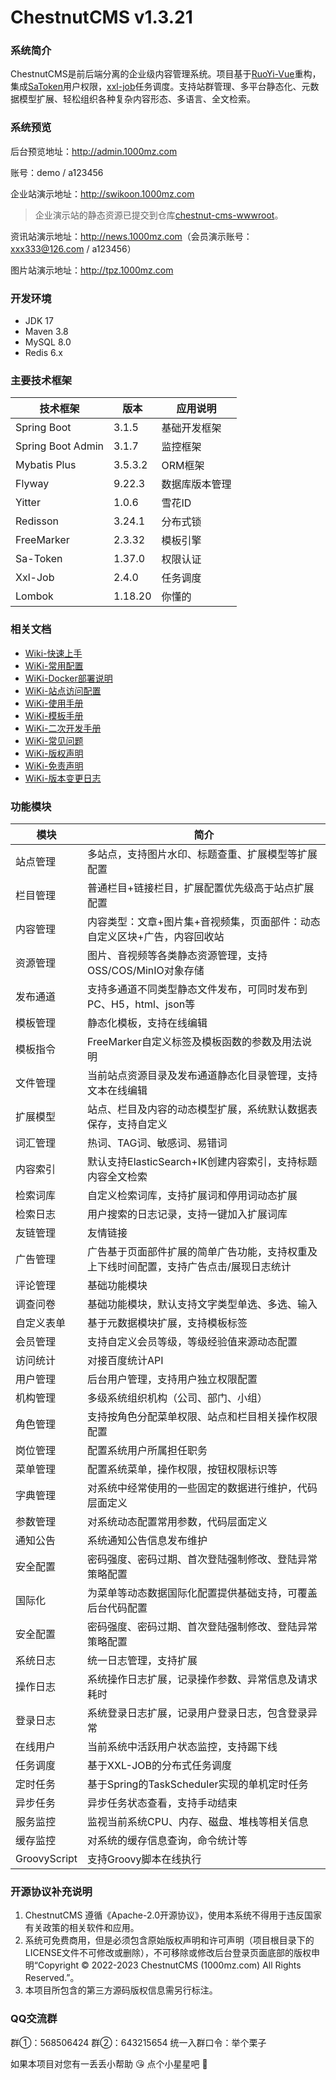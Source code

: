 # ChestnutCMS v1.3.21

### 系统简介

ChestnutCMS是前后端分离的企业级内容管理系统。项目基于[RuoYi-Vue](https://gitee.com/y_project/RuoYi-Vue)重构，集成[SaToken](https://gitee.com/dromara/sa-token)用户权限，[xxl-job](https://gitee.com/xuxueli0323/xxl-job)任务调度。支持站群管理、多平台静态化、元数据模型扩展、轻松组织各种复杂内容形态、多语言、全文检索。

### 系统预览

后台预览地址：<http://admin.1000mz.com>

账号：demo / a123456

企业站演示地址：<http://swikoon.1000mz.com>

> 企业演示站的静态资源已提交到仓库[chestnut-cms-wwwroot](https://gitee.com/liweiyi/chestnut-cms-wwwroot)。

资讯站演示地址：<http://news.1000mz.com>（会员演示账号：xxx333@126.com / a123456）

图片站演示地址：<http://tpz.1000mz.com>


### 开发环境
- JDK 17
- Maven 3.8
- MySQL 8.0
- Redis 6.x

### 主要技术框架

| 技术框架              | 版本      | 应用说明    |
|-------------------|---------|---------|
| Spring Boot       | 3.1.5   | 基础开发框架  |
| Spring Boot Admin | 3.1.7   | 监控框架    |
| Mybatis Plus      | 3.5.3.2 | ORM框架   |
| Flyway            | 9.22.3  | 数据库版本管理 |
| Yitter            | 1.0.6   | 雪花ID    |
| Redisson          | 3.24.1  | 分布式锁    |
| FreeMarker        | 2.3.32  | 模板引擎    |
| Sa-Token          | 1.37.0  | 权限认证    |
| Xxl-Job           | 2.4.0   | 任务调度    |
| Lombok            | 1.18.20 | 你懂的     |

### 相关文档


- [Wiki-快速上手](https://gitee.com/liweiyi/ChestnutCMS/wikis/%E5%BF%AB%E9%80%9F%E5%BC%80%E5%A7%8B)
- [WiKi-常用配置](https://gitee.com/liweiyi/ChestnutCMS/wikis/%E5%B8%B8%E7%94%A8%E9%85%8D%E7%BD%AE%E8%AF%B4%E6%98%8E)
- [WiKi-Docker部署说明](https://gitee.com/liweiyi/ChestnutCMS/wikis/Docker%E9%83%A8%E7%BD%B2%E8%AF%B4%E6%98%8E)
- [WiKi-站点访问配置](https://gitee.com/liweiyi/ChestnutCMS/wikis/%E7%AB%99%E7%82%B9%E8%AE%BF%E9%97%AE%E9%85%8D%E7%BD%AE)
- [WiKi-使用手册](https://gitee.com/liweiyi/ChestnutCMS/wikis/%E7%B3%BB%E7%BB%9F%E4%BD%BF%E7%94%A8%E6%89%8B%E5%86%8C/%E5%BB%BA%E7%AB%99%E6%B5%81%E7%A8%8B)
- [WiKi-模板手册](https://gitee.com/liweiyi/ChestnutCMS/wikis/%E6%A8%A1%E6%9D%BF%E6%89%8B%E5%86%8C/%E6%A8%A1%E6%9D%BF%E5%85%A8%E5%B1%80%E5%8F%98%E9%87%8F%E8%AF%B4%E6%98%8E)
- [WiKi-二次开发手册](https://gitee.com/liweiyi/ChestnutCMS/wikis/%E4%BA%8C%E6%AC%A1%E5%BC%80%E5%8F%91%E6%89%8B%E5%86%8C/%E5%AE%9A%E6%97%B6%E4%BB%BB%E5%8A%A1)
- [WiKi-常见问题](https://gitee.com/liweiyi/ChestnutCMS/wikis/%E5%B8%B8%E8%A7%81%E9%97%AE%E9%A2%98)
- [WiKi-版权声明](https://gitee.com/liweiyi/ChestnutCMS/wikis/%E7%89%88%E6%9D%83%E5%A3%B0%E6%98%8E)
- [WiKi-免责声明](https://gitee.com/liweiyi/ChestnutCMS/wikis/%E5%85%8D%E8%B4%A3%E5%A3%B0%E6%98%8E)
- [WiKi-版本变更日志](https://gitee.com/liweiyi/ChestnutCMS/wikis/%E7%89%88%E6%9C%AC%E5%8F%98%E6%9B%B4%E6%97%A5%E5%BF%97)

### 功能模块

| 模块           | 简介                                           |
|--------------|----------------------------------------------|
| 站点管理         | 多站点，支持图片水印、标题查重、扩展模型等扩展配置                    |
| 栏目管理         | 普通栏目+链接栏目，扩展配置优先级高于站点扩展配置                    |
| 内容管理         | 内容类型：文章+图片集+音视频集，页面部件：动态自定义区块+广告，内容回收站       |
| 资源管理         | 图片、音视频等各类静态资源管理，支持OSS/COS/MinIO对象存储          |
| 发布通道         | 支持多通道不同类型静态文件发布，可同时发布到PC、H5，html、json等       |
| 模板管理         | 静态化模板，支持在线编辑                                 |
| 模板指令         | FreeMarker自定义标签及模板函数的参数及用法说明                 |
| 文件管理         | 当前站点资源目录及发布通道静态化目录管理，支持文本在线编辑                |
| 扩展模型         | 站点、栏目及内容的动态模型扩展，系统默认数据表保存，支持自定义              |
| 词汇管理         | 热词、TAG词、敏感词、易错词                              |
| 内容索引         | 默认支持ElasticSearch+IK创建内容索引，支持标题内容全文检索        |
| 检索词库         | 自定义检索词库，支持扩展词和停用词动态扩展                        |
| 检索日志         | 用户搜索的日志记录，支持一键加入扩展词库                         |
| 友链管理         | 友情链接                                         |
| 广告管理         | 广告基于页面部件扩展的简单广告功能，支持权重及上下线时间配置，支持广告点击/展现日志统计 |
| 评论管理         | 基础功能模块                                       |
| 调查问卷         | 基础功能模块，默认支持文字类型单选、多选、输入                      |
| 自定义表单        | 基于元数据模块扩展，支持模板标签                             |
| 会员管理         | 支持自定义会员等级，等级经验值来源动态配置                        |
| 访问统计         | 对接百度统计API                                    |
| 用户管理         | 后台用户管理，支持用户独立权限配置                            |
| 机构管理         | 多级系统组织机构（公司、部门、小组）                           |
| 角色管理         | 支持按角色分配菜单权限、站点和栏目相关操作权限配置                    |
| 岗位管理         | 配置系统用户所属担任职务                                 |
| 菜单管理         | 配置系统菜单，操作权限，按钮权限标识等                          |
| 字典管理         | 对系统中经常使用的一些固定的数据进行维护，代码层面定义                  |
| 参数管理         | 对系统动态配置常用参数，代码层面定义                           |
| 通知公告         | 系统通知公告信息发布维护                                 |
| 安全配置         | 密码强度、密码过期、首次登陆强制修改、登陆异常策略配置                  |
| 国际化          | 为菜单等动态数据国际化配置提供基础支持，可覆盖后台代码配置                |
| 安全配置         | 密码强度、密码过期、首次登陆强制修改、登陆异常策略配置                  |
| 系统日志         | 统一日志管理，支持扩展                                  |
| 操作日志         | 系统操作日志扩展，记录操作参数、异常信息及请求耗时                    |
| 登录日志         | 系统登录日志扩展，记录用户登录日志，包含登录异常                     |
| 在线用户         | 当前系统中活跃用户状态监控，支持踢下线                          |
| 任务调度         | 基于XXL-JOB的分布式任务调度                            |
| 定时任务         | 基于Spring的TaskScheduler实现的单机定时任务              |
| 异步任务         | 异步任务状态查看，支持手动结束                              |
| 服务监控         | 监视当前系统CPU、内存、磁盘、堆栈等相关信息                      |
| 缓存监控         | 对系统的缓存信息查询，命令统计等                             |
| GroovyScript | 支持Groovy脚本在线执行                               |

### 开源协议补充说明

1. ChestnutCMS 遵循《Apache-2.0开源协议》，使用本系统不得用于违反国家有关政策的相关软件和应用。
2. 系统可免费商用，但是必须包含原始版权声明和许可声明（项目根目录下的LICENSE文件不可修改或删除），不可移除或修改后台登录页面底部的版权申明“Copyright © 2022-2023 ChestnutCMS (1000mz.com) All Rights Reserved.”。
3. 本项目所包含的第三方源码版权信息需另行标注。

### QQ交流群
群①：568506424
群②：643215654
统一入群口令：举个栗子

如果本项目对您有一丢丢小帮助 :kissing_heart: 点个小星星吧 :star2: